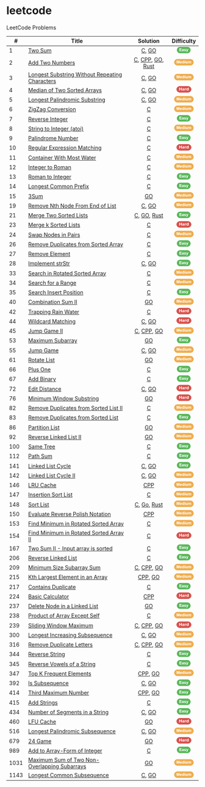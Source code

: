 # leetcode

LeetCode Problems

| # | Title | Solution | Difficulty |
|---|-------|:--------:|:----------:|
|1| [Two Sum](https://leetcode.com/problems/two-sum) | [C](./solutions/c/TwoSum.c), [GO](./solutions/go/0001.go) | ![Easy][Easy] |
|2| [Add Two Numbers](https://leetcode.com/problems/add-two-numbers) | [C](./solutions/c/2.c), [CPP](./solutions/cpp/2.cc), [GO](./solutions/go/2.go), [Rust](./solutions/rust/2.rs) | ![Medium][Medium] |
|3| [Longest Substring Without Repeating Characters](https://leetcode.com/problems/longest-substring-without-repeating-characters) | [C](./solutions/c/LongestSubstringWithoutRepeatingCharacters.c), [GO](./solutions/go/0003.go) | ![Medium][Medium] |
|4| [Median of Two Sorted Arrays](https://leetcode.com/problems/median-of-two-sorted-arrays) | [C](./solutions/c/MedianOfTwoSortedArrays.c), [GO](./solutions/go/MedianOfTwoSortedArrays.go) | ![Hard][Hard] |
|5| [Longest Palindromic Substring](https://leetcode.com/problems/longest-palindromic-substring) | [C](./solutions/c/LongestPalindromicSubstring.c), [GO](./solutions/go/LongestPalindromicSubstring.go) | ![Medium][Medium] |
|6| [ZigZag Conversion](https://leetcode.com/problems/zigzag-conversion) | [C](./solutions/c/ZigZagConversion.c) | ![Medium][Medium] |
|7| [Reverse Integer](https://leetcode.com/problems/reverse-integer) | [C](./solutions/c/ReverseInteger.c) | ![Easy][Easy] |
|8| [String to Integer (atoi)](https://leetcode.com/problems/string-to-integer-atoi) | [C](./solutions/c/StringToInteger.c) | ![Medium][Medium] |
|9| [Palindrome Number](https://leetcode.com/problems/palindrome-number) | [C](./solutions/c/PalindromeNumber.c) | ![Easy][Easy] |
|10| [Regular Expression Matching](https://leetcode.com/problems/regular-expression-matching) | [C](./solutions/c/RegularExpMatching.c) | ![Hard][Hard] |
|11| [Container With Most Water](https://leetcode.com/problems/container-with-most-water) | [C](./solutions/c/ContainerWithMostWater.c) | ![Medium][Medium] |
|12| [Integer to Roman](https://leetcode.com/problems/integer-to-roman) | [C](./solutions/c/IntegerToRoman.c) | ![Medium][Medium] |
|13| [Roman to Integer](https://leetcode.com/problems/roman-to-integer) | [C](./solutions/c/RomanToInteger.c) | ![Easy][Easy] |
|14| [Longest Common Prefix](https://leetcode.com/problems/longest-common-prefix) | [C](./solutions/c/LongestCommonPrefix.c) | ![Easy][Easy] |
|15| [3Sum](https://leetcode.com/problems/3sum) | [GO](./solutions/go/3Sum.go) | ![Medium][Medium] |
|19| [Remove Nth Node From End of List](https://leetcode.com/problems/remove-nth-node-from-end-of-list) | [C](./solutions/c/RemoveNthFromEnd.c), [GO](./solutions/go/0019.go) | ![Medium][Medium] |
|21| [Merge Two Sorted Lists](https://leetcode.com/problems/merge-two-sorted-lists) | [C](./solutions/c/MergeTwoLists.c), [GO](./solutions/go/21.go), [Rust](./solutions/rust/21.rs) | ![Easy][Easy] |
|23| [Merge k Sorted Lists](https://leetcode.com/problems/merge-k-sorted-lists) | [C](./solutions/c/MergeKLists.c) | ![Hard][Hard] |
|24| [Swap Nodes in Pairs](https://leetcode.com/problems/swap-nodes-in-pairs) | [C](./solutions/c/SwapPairs.c) | ![Medium][Medium] |
|26| [Remove Duplicates from Sorted Array](https://leetcode.com/problems/remove-duplicates-from-sorted-array) | [C](./solutions/c/RemoveDuplicates.c) | ![Easy][Easy] |
|27| [Remove Element](https://leetcode.com/problems/remove-element) | [C](./solutions/c/RemoveElement.c) | ![Easy][Easy] |
|28| [Implement strStr](https://leetcode.com/problems/implement-strstr) | [C](./solutions/c/StrStr.c), [GO](./solutions/go/StrStr.go) | ![Easy][Easy] |
|33| [Search in Rotated Sorted Array](https://leetcode.com/problems/search-in-rotated-sorted-array) | [C](./solutions/c/SearchInRotatedSortedArray.c) | ![Medium][Medium] |
|34| [Search for a Range](https://leetcode.com/problems/search-for-a-range) | [C](./solutions/c/SearchRange.c) | ![Medium][Medium] |
|35| [Search Insert Position](https://leetcode.com/problems/search-insert-position) | [C](./solutions/c/SearchInsert.c) | ![Easy][Easy] |
|40| [Combination Sum II](https://leetcode.com/problems/combination-sum-ii) | [GO](./solutions/go/0040.go) | ![Medium][Medium] |
|42| [Trapping Rain Water](https://leetcode.com/problems/trapping-rain-water) | [C](./solutions/c/TrappingRainWater.c) | ![Hard][Hard] |
|44| [Wildcard Matching](https://leetcode.com/problems/wildcard-matching) | [C](./solutions/c/WildcardMatching.c), [GO](./solutions/go/WildcardMatching.go) | ![Hard][Hard] |
|45| [Jump Game II](https://leetcode.com/problems/jump-game-ii) | [C](./solutions/c/JumpGameII.c), [CPP](./solutions/cpp/JumpGameII.cc), [GO](./solutions/go/JumpGameII.go) | ![Medium][Medium] |
|53| [Maximum Subarray](https://leetcode.com/problems/maximum-subarray) | [GO](.solutions/go/MaximumSubarray.go) | ![Easy][Easy] |
|55| [Jump Game](https://leetcode.com/problems/jump-game) | [C](./solutions/c/JumpGame.c), [GO](./solutions/go/JumpGame.go) | ![Medium][Medium] |
|61| [Rotate List](https://leetcode.com/problems/rotate-list) | [GO](./solutions/go/RotateList.go) | ![Medium][Medium] |
|66| [Plus One](https://leetcode.com/problems/plus-one) | [C](./solutions/c/PlusOne.c) | ![Easy][Easy] |
|67| [Add Binary](https://leetcode.com/problems/add-binary) | [C](./solutions/c/AddBinary.c) | ![Easy][Easy] |
|72| [Edit Distance](https://leetcode.com/problems/edit-distance) | [C](./solutions/c/EditDistance.c), [GO](./solutions/go/EditDistance.go) | ![Hard][Hard] |
|76| [Minimum Window Substring](https://leetcode.com/problems/minimum-window-substring) | [GO](./solutions/go/MinimumWindowSubstring.go) | ![Hard][Hard] |
|82| [Remove Duplicates from Sorted List II](https://leetcode.com/problems/remove-duplicates-from-sorted-list-ii) | [C](./solutions/c/RemoveDuplicatesFromSortedListII.c) | ![Medium][Medium] |
|83| [Remove Duplicates from Sorted List](https://leetcode.com/problems/remove-duplicates-from-sorted-list) | [C](./solutions/c/RemoveDuplicatesFromSortedList.c) | ![Easy][Easy] |
|86| [Partition List](https://leetcode.com/problems/partition-list) | [GO](./solutions/go/0086.go) | ![Medium][Medium] |
|92| [Reverse Linked List II](https://leetcode.com/problems/reverse-linked-list-ii) | [GO](./solutions/go/ReverseLinkedListII.go) | ![Medium][Medium] |
|100| [Same Tree](https://leetcode.com/problems/same-tree) | [C](./solutions/c/SameTree.c) | ![Easy][Easy] |
|112| [Path Sum](https://leetcode.com/problems/path-sum) | [C](./solutions/c/PathSum.c) | ![Easy][Easy] |
|141| [Linked List Cycle](https://leetcode.com/problems/linked-list-cycle) | [C](./solutions/c/LinkedListCycle.c), [GO](./solutions/go/0141.go) | ![Easy][Easy] |
|142| [Linked List Cycle II](https://leetcode.com/problems/linked-list-cycle-ii) | [C](./solutions/c/LinkedListCycleII.c), [GO](./solutions/go/0142.go) | ![Medium][Medium] |
|146| [LRU Cache](https://leetcode.com/problems/lru-cache) | [CPP](./solutions/cpp/LRUCache.cc) | ![Medium][Medium] |
|147| [Insertion Sort List](https://leetcode.com/problems/insertion-sort-list) | [C](./solutions/c/InsertionSortList.c) | ![Medium][Medium] |
|148| [Sort List](https://leetcode.com/problems/sort-list) | [C](./solutions/c/148.c), [Go](./solutions/go/148.go), [Rust](./solutions/rust/148.rs) | ![Medium][Medium] |
|150| [Evaluate Reverse Polish Notation](https://leetcode.com/problems/evaluate-reverse-polish-notation) | [CPP](./solutions/cpp/EvaluateReversePolishNotation.cc) | ![Medium][Medium] |
|153| [Find Minimum in Rotated Sorted Array](https://leetcode.com/problems/find-minimum-in-rotated-sorted-array) | [C](./solutions/c/FindMinimumInRotatedSortedArray.c) | ![Medium][Medium] |
|154| [Find Minimum in Rotated Sorted Array II](https://leetcode.com/problems/find-minimum-in-rotated-sorted-array-ii) | [C](./solutions/c/FindMinimumInRotatedSortedArrayII.c) | ![Hard][Hard] |
|167| [Two Sum II - Input array is sorted](https://leetcode.com/problems/two-sum-ii-input-array-is-sorted) | [C](./solutions/c/TwoSumII.c) | ![Easy][Easy] |
|206| [Reverse Linked List](https://leetcode.com/problems/reverse-linked-list) | [C](./solutions/c/ReverseLinkedList.c) | ![Easy][Easy] |
|209| [Minimum Size Subarray Sum](https://leetcode.com/problems/minimum-size-subarray-sum) | [C](./solutions/c/MinimumSizeSubarraySum.c), [CPP](./solutions/cpp/MinimumSizeSubarraySum.cc), [GO](./solutions/go/MinimumSizeSubarraySum.go) | ![Medium][Medium] |
|215| [Kth Largest Element in an Array](https://leetcode.com/problems/kth-largest-element-in-an-array) | [CPP](./solutions/cpp/KthLargestElementInAnArray.cc), [GO](./solutions/go/KthLargestElementInAnArray.go) | ![Medium][Medium] |
|217| [Contains Duplicate](https://leetcode.com/problems/contains-duplicate) | [C](./solutions/c/ContainsDuplicate.c) | ![Easy][Easy] |
|224| [Basic Calculator](https://leetcode.com/problems/basic-calculator) | [CPP](./solutions/cpp/BasicCalculator.cc) | ![Hard][Hard] |
|237| [Delete Node in a Linked List](https://leetcode.com/problems/delete-node-in-a-linked-list) | [GO](./solutions/go/0237.go) | ![Easy][Easy] |
|238| [Product of Array Except Self](https://leetcode.com/problems/product-of-array-except-self) | [C](./solutions/c/ProductOfArrayExceptSelf.c) | ![Medium][Medium] |
|239| [Sliding Window Maximum](https://leetcode.com/problems/sliding-window-maximum) | [C](./solutions/c/SlidingWindowMaximum.c), [CPP](./solutions/cpp/SlidingWindowMaximum.cc), [GO](./solutions/go/SlidingWindowMaximum.go) | ![Hard][Hard] |
|300| [Longest Increasing Subsequence](https://leetcode.com/problems/longest-increasing-subsequence) | [C](./solutions/c/LongestIncreasingSubsequence.c), [GO](./solutions/go/LongestIncreasingSubsequence.go) | ![Medium][Medium] |
|316| [Remove Duplicate Letters](https://leetcode.com/problems/remove-duplicate-letters) | [C](./solutions/c/RemoveDuplicateLetters.c), [CPP](./solutions/cpp/RemoveDuplicateLetters), [GO](./solutions/go/RemoveDuplicates.go) | ![Medium][Medium] |
|344| [Reverse String](https://leetcode.com/problems/reverse-string) | [C](./solutions/c/ReverseString.c) | ![Easy][Easy] |
|345| [Reverse Vowels of a String](https://leetcode.com/problems/reverse-vowels-of-a-string) | [C](./solutions/c/ReverseVowelsOfAString.c) | ![Easy][Easy] |
|347| [Top K Frequent Elements](https://leetcode.com/problems/top-k-frequent-elements) | [CPP](./solutions/cpp/TopKFrequentElements.cc), [GO](./solutions/go/TopKFrequentElements.go) | ![Medium][Medium] |
|392| [Is Subsequence](https://leetcode.com/problems/is-subsequence) | [C](./solutions/c/IsSubsequence.c), [GO](./solutions/go/IsSubsequence.go) | ![Easy][Easy] |
|414| [Third Maximum Number](https://leetcode.com/problems/third-maximum-number) | [CPP](./solutions/cpp/ThirdMaximumNumber.cc), [GO](./solutions/go/ThirdMaximumNumber.go) | ![Easy][Easy] |
|415| [Add Strings](https://leetcode.com/problems/add-strings) | [C](./solutions/c/AddStrings.c) | ![Easy][Easy] |
|434| [Number of Segments in a String](https://leetcode.com/problems/number-of-segments-in-a-string) | [C](./solutions/c/NumberOfSegmentsInAString.c), [GO](./solutions/go/NumberOfSegmentsInAString.go) | ![Easy][Easy] |
|460| [LFU Cache](https://leetcode.com/problems/lfu-cache) | [GO](./solutions/go/LFUCache.go) | ![Hard][Hard] |
|516| [Longest Palindromic Subsequence](https://leetcode.com/problems/longest-palindromic-subsequence) | [C](./solutions/c/LongestPalindromicSubsequence.c), [GO](./solutions/LongestPalindromicSubsequence.go) | ![Medium][Medium] |
|679| [24 Game](https://leetcode.com/problems/24-game) | [GO](./solutions/go/24Game.go) | ![Hard][Hard] |
|989| [Add to Array-Form of Integer](https://leetcode.com/problems/add-to-array-form-of-integer) | [C](.solutions/c/AddToArrayFormOfInteger.c) | ![Easy][Easy] |
|1031| [Maximum Sum of Two Non-Overlapping Subarrays](https://leetcode.com/problems/maximum-sum-of-two-non-overlapping-subarrays) | [GO](./solutions/go/MaxSumTwoNoOverlap.go) | ![Medium][Medium] |
|1143| [Longest Common Subsequence](https://leetcode.com/problems/longest-common-subsequence/) | [C](.solutions/c/LongestCommonSubsequence.c), [GO](.solutions/go/LongestCommonSubsequence.c) | ![Medium][Medium] |

[Easy]: ./asset/easy.png
[Medium]: ./asset/medium.png
[Hard]: ./asset/hard.png
